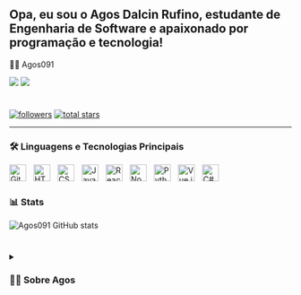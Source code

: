 ## Opa, eu sou o Agos Dalcin Rufino, estudante de Engenharia de Software e apaixonado por programação e tecnologia!

🐱‍👤 Agos091

<div> 
<a href="https://www.linkedin.com/in/agos-dalcin-rufino-a9913821a/" target="_blank"><img src="https://img.shields.io/badge/-LinkedIn-%230077B5?style=for-the-badge&logo=linkedin&logoColor=white" target="_blank"></a>  
<a href="mailto:dalcinrufino.a@gmail.com"><img src="https://img.shields.io/badge/-Gmail-%23333?style=for-the-badge&logo=gmail&logoColor=white" target="_blank"></a>  
</div>

#

<p align="left">
  <a href="https://github.com/Agos091">     
    <img alt="followers" title="Follow me on Github" src="https://custom-icon-badges.demolab.com/github/followers/Agos091?color=236ad3&labelColor=1155ba&style=for-the-badge&logo=person-add&label=Follow&logoColor=white"/></a>
  <a href="https://github.com/Agos091?tab=repositories&sort=stargazers">
    <img alt="total stars" title="Total stars on GitHub" src="https://custom-icon-badges.demolab.com/github/stars/agos091?color=55960c&style=for-the-badge&labelColor=488207&logo=star"/></a>
</p>

---

### 🛠 Linguagens e Tecnologias Principais
<img align="left" alt="Git" width="30px" style="padding-right:10px;" src="https://cdn.jsdelivr.net/gh/devicons/devicon/icons/git/git-original.svg" />
<img align="left" alt="HTML" width="30px" style="padding-right:10px;" src="https://cdn.jsdelivr.net/gh/devicons/devicon/icons/html5/html5-plain.svg" />
<img align="left" alt="CSS" width="30px" style="padding-right:10px;" src="https://cdn.jsdelivr.net/gh/devicons/devicon/icons/css3/css3-plain.svg" />
<img align="left" alt="JavaScript" width="30px" style="padding-right:10px;" src="https://cdn.jsdelivr.net/gh/devicons/devicon/icons/javascript/javascript-plain.svg" />
<img align="left" alt="React" width="30px" style="padding-right:10px;" src="https://cdn.jsdelivr.net/gh/devicons/devicon/icons/react/react-original.svg" />
<img align="left" alt="NodeJS" width="30px" style="padding-right:10px;" src="https://cdn.jsdelivr.net/gh/devicons/devicon/icons/nodejs/nodejs-original.svg" />
<img align="left" alt="Python" width="30px" style="padding-right:10px;" src="https://cdn.jsdelivr.net/gh/devicons/devicon/icons/python/python-plain.svg" />
<img align="left" alt="Vue.js" width="30px" style="padding-right:10px;" src="https://cdn.jsdelivr.net/gh/devicons/devicon/icons/vuejs/vuejs-original.svg" />
<img align="left" alt="C#" width="30px" style="padding-right:10px;" src="https://cdn.jsdelivr.net/gh/devicons/devicon/icons/csharp/csharp-original.svg"/>
<br />

#

### 📊 Stats

![Agos091 GitHub stats](https://github-readme-stats.vercel.app/api?username=agos091&show_icons=true&theme=gruvbox)

<!-- ![GitHub Streak](https://streak-stats.demolab.com?user=agos091&theme=gruvbox&border_radius=4.5) -->

#

<details>
 <summary><h3>👨‍💻 Sobre Agos</h3></summary>
   Sou um estudante de engenharia de software no Centro Universitário - Católica de Santa Catarina, com previsão de formatura em 2025. Tenho fluência em inglês, com aptidão C1 na Atlantic Language Dublin na Irlanda, onde morei por seis meses em 2020.

 O meu objetivo é me desenvolver como profissional na área de engenharia de software, e participar de projetos desafiadores e inovadores.
